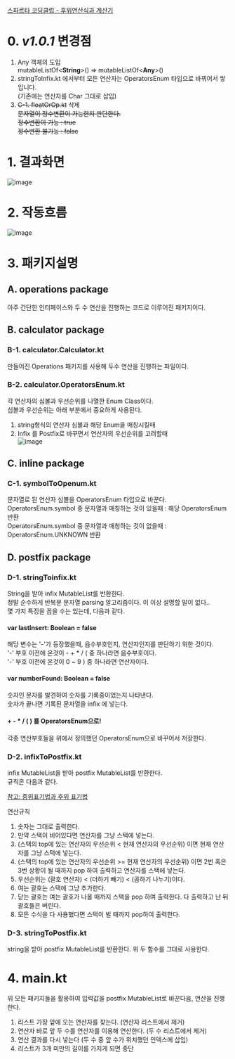 [스파르타 코딩클럽 - 후위연산식과 계산기](https://strawberryrabbit.tistory.com/5)

# 0. _**v1.0.1**_ 변경점
1. Any 객체의 도입                
mutableListOf\<**String**\>() => mutableListOf\<**Any**\>()                
2. stringToInfix.kt 에서부터 모든 연산자는 OperatorsEnum 타입으로 바뀌어서 쌓입니다.               
(기존에는 연산자를 Char 그대로 삽입)
3. ~~C-1. floatOrOp.kt~~ 삭제                 
~~문자열이 정수변환이 가능한지 판단한다.~~             
~~정수변환이 가능 : true~~             
~~정수변환 불가능 : false~~             

# 1. 결과화면
![image](https://github.com/spartaCoding-2-4/ch2.SoonYong/assets/47583083/3e05a671-ec53-487b-8345-366ea223687a)

# 2. 작동흐름

![image](https://github.com/spartaCoding-2-4/ch2.SoonYong/assets/47583083/9af1c58a-23ff-40a4-a242-4b8f910f9f4b)

# 3. 패키지설명

## A. operations package
아주 간단한 인터페이스와 두 수 연산을 진행하는 코드로 이루어진 패키지이다.

## B. calculator package
### B-1. calculator.Calculator.kt
만들어진 Operations 패키지를 사용해 두수 연산을 진행하는 파일이다.

### B-2. calculator.OperatorsEnum.kt
각 연산자의 심볼과 우선순위를 나열한 Enum Class이다.               
심볼과 우선순위는 아래 부분에서 중요하게 사용된다.              
1. string형식의 연산자 심볼과 해당 Enum을 매칭시킬때              
2. Infix 를 Postfix로 바꾸면서 연산자의 우선순위를 고려할때              
![image](https://github.com/spartaCoding-2-4/ch2.SoonYong/assets/47583083/eb696501-7c98-4c86-bce6-481f75234b4f)

## C. inline package

### C-1. symbolToOpenum.kt
문자열로 된 연산자 심볼을 OperatorsEnum 타입으로 바꾼다.              
OperatorsEnum.symbol 중 문자열과 매칭하는 것이 있을때 : 해당 OperatorsEnum 반환              
OperatorsEnum.symbol 중 문자열과 매칭하는 것이 없을때 : OperatorsEnum.UNKNOWN 반환              

## D. postfix package
### D-1. stringToinfix.kt
String을 받아 infix MutableList를 반환한다.           
정말 순수하게 반복문 문자열 parsing 알고리즘이다. 이 이상 설명할 말이 없다..            
몇 가지 특징을 꼽을 수는 있는데, 다음과 같다.            
#### var lastInsert: Boolean = false
해당 변수는 '-'가 등장했을때, 음수부호인지, 연산자인지를 판단하기 위한 것이다.            
'-' 부호 이전에 온것이 - + * / ( 중 하나라면 음수부호이다.            
'-' 부호 이전에 온것이 0 ~ 9 ) 중 하나라면 연산자이다.            
#### var numberFound: Boolean = false
숫자인 문자를 발견하여 숫자를 기록중이었는지 나타낸다.            
숫자가 끝나면 기록된 문자열을 infix 에 넣는다.            
#### + - * / ( ) 를 OperatorsEnum으로!
각종 연산부호들을 위에서 정의했던 OperatorsEnum으로 바꾸어서 저장한다.

### D-2. infixToPostfix.kt
infix MutableList을 받아 postfix MutableList를 반환한다.           
규칙은 다음과 같다.

[참고: 중위표기법과 후위 표기법](https://todaycode.tistory.com/73)

연산규칙
1. 숫자는 그대로 출력한다.
2. 만약 스택이 비어있다면 연산자를 그냥 스택에 넣는다.
3. (스택의 top에 있는 연산자의 우선순위 < 현재 연산자의 우선순위) 이면 현재 연산자를 그냥 스택에 넣는다.
4. (스택의 top에 있는 연산자의 우선순위 >= 현재 연산자의 우선순위) 이면 2번 혹은 3번 상황이 될 때까지 pop 하여 출력하고 연산자를 스택에 넣는다.
5. 우선순위는 (괄호 연산자) < (더하기 빼기) < (곱하기 나누기)이다.
6. 여는 괄호는 스택에 그냥 추가한다.
7. 닫는 괄호는 여는 괄호가 나올 때까지 스택을 pop 하여 출력한다. 다 출력하고 난 뒤 괄호들은 버린다.
8. 모든 수식을 다 사용했다면 스택이 빌 때까지 pop하여 출력한다.

### D-3. stringToPostfix.kt
string을 받아 postfix MutableList를 반환한다.
위 두 함수를 그대로 사용한다.

# 4. main.kt
위 모든 패키지들을 활용하여 입력값을 postfix MutableList로 바꾼다음, 연산을 진행한다.           
1. 리스트 가장 앞에 오는 연산자를 찾는다. (연산자 리스트에서 제거)
2. 연산자 바로 앞 두 수를 연산자를 이용해 연산한다. (두 수 리스트에서 제거)
3. 연산 결과를 다시 넣는다 (두 수 중 앞 수가 위치했던 인덱스에 삽입)
4. 리스트가 3개 미만의 길이를 가지게 되면 중단
